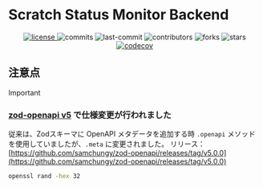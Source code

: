 # Scratch Status Monitor Backend

<div align="center">
  <a href="https://github.com/scratchcore/scratch-status-monitor/blob/main/LICENSE" target="_blank">
    <img alt="license" src="https://img.shields.io/npm/l/scratch-status-monitor?style=flat-square"/>
  </a>
  <a>
    <img alt="commits" src="https://img.shields.io/github/commit-activity/t/scratchcore/scratch-status-monitor?style=flat-square"/>
  </a>
  <a>
    <img alt="last-commit" src="https://img.shields.io/github/last-commit/scratchcore/scratch-status-monitor?style=flat-square"/>
  </a>
  <a>
    <img alt="contributors" src="https://img.shields.io/github/contributors/scratchcore/scratch-status-monitor?style=flat-square"/>
  </a>
  <a>
    <img alt="forks" src="https://img.shields.io/github/forks/scratchcore/scratch-status-monitor?style=flat-square"/>
  </a>
  <a>
    <img alt="stars" src="https://img.shields.io/github/stars/scratchcore/scratch-status-monitor?style=flat-square"/>
  </a>
  <a href="https://codecov.io/gh/scratchcore/scratch-status-monitor" target="_blank">
    <img alt="codecov" src="https://codecov.io/gh/scratchcore/scratch-status-monitor/branch/main/graph/badge.svg"/>
  </a>
</div>


## 注意点

> [!IMPORTANT]
>
> ### [zod-openapi v5](https://github.com/samchungy/zod-openapi/releases/tag/v5.0.0) で仕様変更が行われました
>
> 従来は、Zodスキーマに OpenAPI メタデータを追加する時 `.openapi` メソッドを使用していましたが、`.meta` に変更されました。
> リリース：[https://github.com/samchungy/zod-openapi/releases/tag/v5.0.0](https://github.com/samchungy/zod-openapi/releases/tag/v5.0.0)

```sh
openssl rand -hex 32
```
